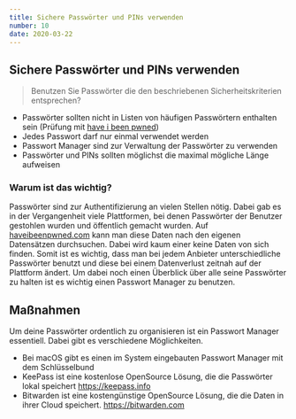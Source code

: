 ```yaml
---
title: Sichere Passwörter und PINs verwenden
number: 10
date: 2020-03-22
---
```

## Sichere Passwörter und PINs verwenden

> Benutzen Sie Passwörter die den beschriebenen Sicherheitskriterien entsprechen?

* Passwörter sollten nicht in Listen von häufigen Passwörtern enthalten sein (Prüfung mit <a href="https://haveibeenpwned.com" target="_blank"> have i been pwned</a>)
* Jedes Passwort darf nur einmal verwendet werden
* Passwort Manager sind zur Verwaltung der Passwörter zu verwenden
* Passwörter und PINs sollten möglichst die maximal mögliche Länge aufweisen

### Warum ist das wichtig? 
Passwörter sind zur Authentifizierung an vielen Stellen nötig. Dabei gab es in der Vergangenheit viele Plattformen, bei denen Passwörter der Benutzer gestohlen wurden und öffentlich gemacht wurden. Auf <a href="https://haveibeenpwned.com" target="_blank">haveibeenpwned.com</a> kann man diese Daten nach den eigenen Datensätzen durchsuchen. Dabei wird kaum einer keine Daten von sich finden. Somit ist es wichtig, dass man bei jedem Anbieter unterschiedliche Passwörter benutzt und diese bei einem Datenverlust zeitnah auf der Plattform ändert. Um dabei noch einen Überblick über alle seine Passwörter zu halten ist es wichtig einen Passwort Manager zu benutzen.

## Maßnahmen 

Um deine Passwörter ordentlich zu organisieren ist ein Passwort Manager essentiell. Dabei gibt es verschiedene Möglichkeiten. 
* Bei macOS gibt es einen im System eingebauten Passwort Manager mit dem Schlüsselbund
* KeePass ist eine kostenlose OpenSource Lösung, die die Passwörter lokal speichert <a href=" https://keepass.info">https://keepass.info</a>
* Bitwarden ist eine kostengünstige OpenSource Lösung, die die Daten in ihrer Cloud speichert. <a href="https://bitwarden.com">https://bitwarden.com</a>
